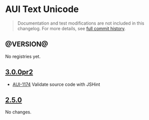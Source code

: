 # AUI Text Unicode

> Documentation and test modifications are not included in this changelog. For more details, see [full commit history](https://github.com/liferay/alloy-ui/commits/master/src/aui-text-unicode).

## @VERSION@

No registries yet.

## [3.0.0pr2](https://github.com/liferay/alloy-ui/releases/tag/3.0.0pr2)

* [AUI-1174](https://issues.liferay.com/browse/AUI-1174) Validate source code with JSHint

## [2.5.0](https://github.com/liferay/alloy-ui/releases/tag/2.5.0)

No changes.